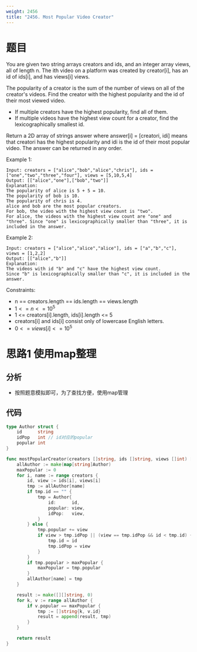 ```yaml
---
weight: 2456
title: "2456. Most Popular Video Creator"
---
```


# 题目

You are given two string arrays creators and ids, and an integer array views, all of length n. The ith video on a platform was created by creator[i], has an id of ids[i], and has views[i] views.

The popularity of a creator is the sum of the number of views on all of the creator's videos. Find the creator with the highest popularity and the id of their most viewed video.

- If multiple creators have the highest popularity, find all of them.
- If multiple videos have the highest view count for a creator, find the lexicographically smallest id.

Return a 2D array of strings answer where answer[i] = [creatori, idi] means that creatori has the highest popularity and idi is the id of their most popular video. The answer can be returned in any order.

Example 1:

```
Input: creators = ["alice","bob","alice","chris"], ids = ["one","two","three","four"], views = [5,10,5,4]
Output: [["alice","one"],["bob","two"]]
Explanation:
The popularity of alice is 5 + 5 = 10.
The popularity of bob is 10.
The popularity of chris is 4.
alice and bob are the most popular creators.
For bob, the video with the highest view count is "two".
For alice, the videos with the highest view count are "one" and "three". Since "one" is lexicographically smaller than "three", it is included in the answer.
```

Example 2:

```
Input: creators = ["alice","alice","alice"], ids = ["a","b","c"], views = [1,2,2]
Output: [["alice","b"]]
Explanation:
The videos with id "b" and "c" have the highest view count.
Since "b" is lexicographically smaller than "c", it is included in the answer.
```

Constraints:

- n == creators.length == ids.length == views.length
- $1 <= n <= 10^5$
- 1 <= creators[i].length, ids[i].length <= 5
- creators[i] and ids[i] consist only of lowercase English letters.
- $0 <= views[i] <= 10^5$

# 思路1 使用map整理

## 分析

- 按照题意模拟即可，为了查找方便，使用map管理

## 代码

```go
type Author struct {
	id      string
	idPop   int // id对应的popular
	popular int
}

func mostPopularCreator(creators []string, ids []string, views []int) [][]string {
	allAuthor := make(map[string]Author)
	maxPopular := 0
	for i, name := range creators {
		id, view := ids[i], views[i]
		tmp := allAuthor[name]
		if tmp.id == "" {
			tmp = Author{
				id:      id,
				popular: view,
				idPop:   view,
			}
		} else {
			tmp.popular += view
			if view > tmp.idPop || (view == tmp.idPop && id < tmp.id) {
				tmp.id = id
				tmp.idPop = view
			}
		}
		if tmp.popular > maxPopular {
			maxPopular = tmp.popular
		}
		allAuthor[name] = tmp
	}

	result := make([][]string, 0)
	for k, v := range allAuthor {
		if v.popular == maxPopular {
			tmp := []string{k, v.id}
			result = append(result, tmp)
		}
	}

	return result
}
```
